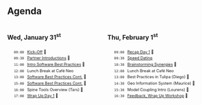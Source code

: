 <!-- .slide: data-state="black_overlay yellow_flag icon" data-background="./files/checklist-2589418_1280.jpg" -->
<!-- https://pixabay.com/photos/checklist-goals-box-notebook-pen-2589418/ -->
## Agenda

<div style="width: 45%; float: left;">
  <h4>Wed, January 31<sup>st</sup></h4>
  <ul style="list-style-type: ''; font-size: 65%; line-height: 150%;">
    <li><code>09:00 </code> <a href="./kick-off">Kick-Off</a> 🎥</li>
    <li><code>09:30 </code> <a href="./partners">Partner Introductions</a> 🎥 </li>
    <li><code>11:00 </code> <a href="./best_practices">Intro Software Best Practices</a> 🎥</li>
    <li><code>12:00 </code> Lunch Break at Café Neo</li>
    <li><code>13:00 </code> <a href="./best_practices">Software Best Practices Cont.</a> 🎥</li>
    <li><code>15:00 </code> <a href="./best_practices">Software Best Practices Cont.</a> 🎥</li>
    <!--li><code>16:00 </code> <a href="./?">Spine Tools Overview (Tars)</a> 🎥</li-->
    <li><code>16:00 </code> Spine Tools Overview (Tars) 🎥</li>
    <li><code>17:00 </code> <a href="./wrap_up_1">Wrap Up Day 1</a> 🎥</li>
  </ul>
</div>

<div style="width: 54%; float: right;">
  <h4>Thu, February 1<sup>st</sup></h4>
  <ul style="list-style-type: ''; font-size: 65%; line-height: 150%;">
    <li><code>09:00 </code> <a href="./recap">Recap Day 1</a> 🎥</li>
    <li><code>09:30 </code> <a href="./speed_dating">Speed Dating</a></li>
    <li><code>10:30 </code> <a href="./brainstorm">Brainstorming Synergies</a> 🎥</li>
    <li><code>12:00 </code> Lunch Break at Café Neo</li>
    <!--li><code>13:00 </code> <a href="./?">Best Practices in Tulipa (Diego)</a> 🎥</li-->
    <li><code>13:00 </code> Best Practices in Tulipa (Diego) 🎥</li>
    <!--li><code>14:30 </code> <a href="./?">Geo Information System (Maurice)</a> 🎥</li-->
    <li><code>14:30 </code> Geo Information System (Maurice) 🎥</li>
    <!--li><code>15:30 </code> <a href="./?">Model Coupling Intro (Lourens)</a> 🎥</li-->
    <li><code>15:30 </code> Model Coupling Intro (Lourens) 🎥</li>
    <li><code>16:30 </code> <a href="./wrap_up_2">Feedback, Wrap Up Workshop</a> 🎥</li>
  </ul>
</div>
